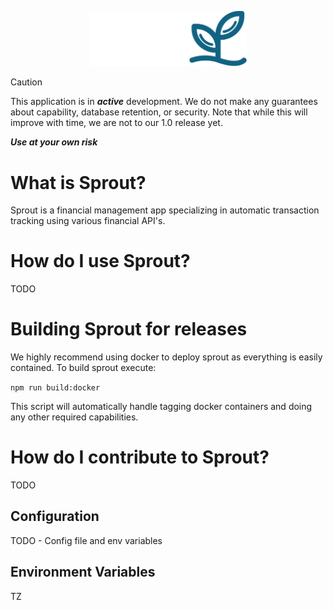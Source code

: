 <p align="center">
  <img width="50%" src="./frontend/assets/logo/color-transparent.svg">
</p>

> [!caution]
> This application is in **_active_** development. We do not make any guarantees about capability, database retention, or security. Note that while this will improve with time, we are not to our 1.0 release yet.
>
> **_Use at your own risk_**

# What is Sprout?

Sprout is a financial management app specializing in automatic transaction tracking using various financial API's.

# How do I use Sprout?

TODO

# Building Sprout for releases

We highly recommend using docker to deploy sprout as everything is easily contained. To build sprout execute:

`npm run build:docker`

This script will automatically handle tagging docker containers and doing any other required capabilities.

# How do I contribute to Sprout?

TODO

## Configuration

TODO - Config file and env variables

## Environment Variables

TZ
